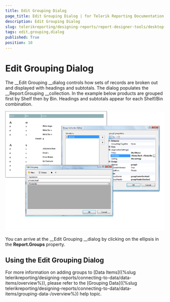 ```yaml
---
title: Edit Grouping Dialog
page_title: Edit Grouping Dialog | for Telerik Reporting Documentation
description: Edit Grouping Dialog
slug: telerikreporting/designing-reports/report-designer-tools/desktop-designers/tools/edit-grouping-dialog
tags: edit,grouping,dialog
published: True
position: 10
---
```


# Edit Grouping Dialog



The __Edit Grouping __dialog controls how sets of records are broken out and displayed with headings and subtotals. The dialog populates the __Report.Grouping __collection. In the example below products are grouped first by Shelf then by Bin. Headings and subtotals appear for each Shelf/Bin combination.

  
  ![](images/UI020.png)

You can arrive at the __Edit Grouping __dialog by 
clicking on the ellipsis in the __Report.Groups__ property.

## Using the Edit Grouping Dialog

For more information on adding groups to [Data Items]({%slug telerikreporting/designing-reports/connecting-to-data/data-items/overview%}), please refer to the [Grouping Data]({%slug telerikreporting/designing-reports/connecting-to-data/data-items/grouping-data-/overview%}) help topic.
